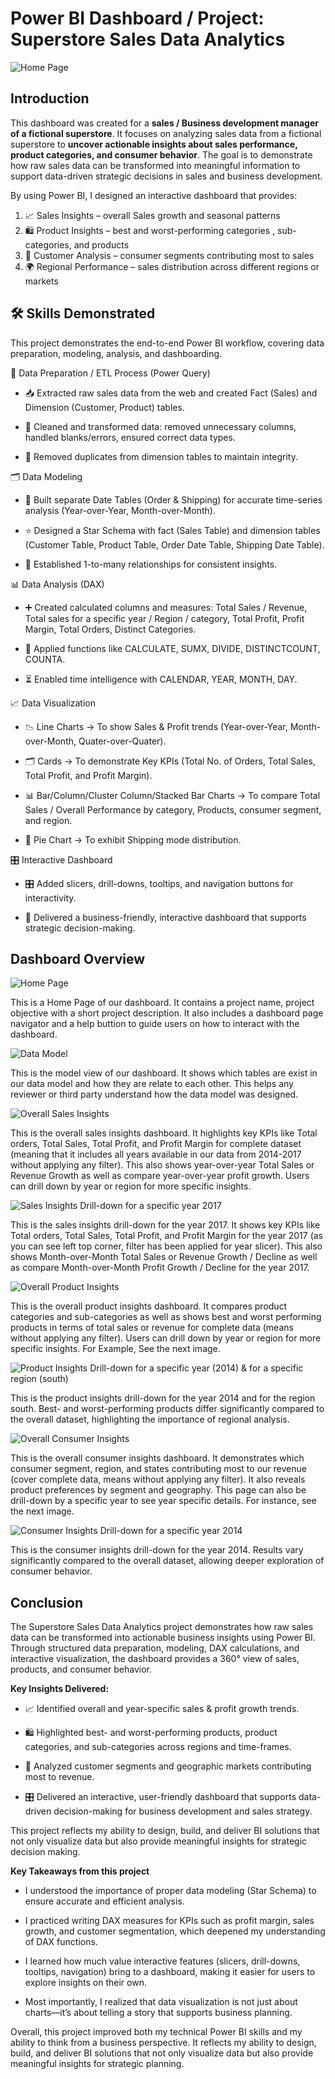 # Power BI Dashboard / Project: Superstore Sales Data Analytics #

![Home Page](/Images/Our%20Superstore.jpg)

## Introduction ##

This dashboard was created for a **sales / Business development manager of a fictional superstore**. It focuses on analyzing sales data from a fictional superstore to **uncover actionable insights about sales performance, product categories, and consumer behavior**. The goal is to demonstrate how raw sales data can be transformed into meaningful information to support data-driven strategic decisions in sales and business development.

By using Power BI, I designed an interactive dashboard that provides:

1. 📈 Sales Insights – overall Sales growth and seasonal patterns
2. 🛍️ Product Insights – best and worst-performing categories , sub-categories, and products
3. 👥 Customer Analysis – consumer segments contributing most to sales
4. 🌍 Regional Performance – sales distribution across different regions or markets


## 🛠️ Skills Demonstrated ##

This project demonstrates the end-to-end Power BI workflow, covering data preparation, modeling, analysis, and dashboarding.

🔄 Data Preparation / ETL Process (Power Query)

- 📥 Extracted raw sales data from the web and created Fact (Sales) and Dimension (Customer, Product) tables.

- 🧹 Cleaned and transformed data: removed unnecessary columns, handled blanks/errors, ensured correct data types.

- 🔑 Removed duplicates from dimension tables to maintain integrity.

🗂️ Data Modeling

- 📅 Built separate Date Tables (Order & Shipping) for accurate time-series analysis (Year-over-Year, Month-over-Month).

- ⭐ Designed a Star Schema with fact (Sales Table) and dimension tables (Customer Table, Product Table, Order Date Table, Shipping Date Table).

- 🔗 Established 1-to-many relationships for consistent insights.

📊 Data Analysis (DAX)

- ➕ Created calculated columns and measures: Total Sales / Revenue, Total sales for a specific year / Region / category, Total Profit, Profit Margin, Total Orders, Distinct Categories.

- 🧮 Applied functions like CALCULATE, SUMX, DIVIDE, DISTINCTCOUNT, COUNTA.

- ⏳ Enabled time intelligence with CALENDAR, YEAR, MONTH, DAY.

📈 Data Visualization

- 📉 Line Charts → To show Sales & Profit trends (Year-over-Year, Month-over-Month, Quater-over-Quater).

- 🗂️ Cards → To demonstrate Key KPIs (Total No. of Orders, Total Sales, Total Profit, and Profit Margin).

- 📊 Bar/Column/Cluster Column/Stacked Bar Charts → To compare Total Sales / Overall Performance by category, Products, consumer segment, and region.

- 🥧 Pie Chart → To exhibit Shipping mode distribution.

🎛️ Interactive Dashboard

- 🎛️ Added slicers, drill-downs, tooltips, and navigation buttons for interactivity.

- 🎨 Delivered a business-friendly, interactive dashboard that supports strategic decision-making.


## Dashboard Overview ##

![Home Page](/Images/Home%20Page.jpg)

This is a Home Page of our dashboard. It contains a project name, project objective with a short project description. It also includes a dashboard page navigator and a help buttion to guide users on how to interact with the dashboard.

![Data Model](/Images/Data%20Model.jpg)

This is the model view of our dashboard. It shows which tables are exist in our data model and how they are relate to each other. This helps any reviewer or third party understand how the data model was designed.

![Overall Sales Insights](/Images/Sales%20Insights_Overall.jpg)

This is the overall sales insights dashboard. It highlights key KPIs like Total orders, Total Sales, Total Profit, and Profit Margin for complete dataset (meaning that it includes all years available in our data from 2014-2017 without applying any filter). This also shows year-over-year Total Sales or Revenue Growth as well as compare year-over-year profit growth. Users can drill down by year or region for more specific insights. 


![Sales Insights Drill-down for a specific year 2017](/Images/Sales%20Insights%20Drill-Down%20for%20a%20specific%20Year%20(2017).jpg)

This is the sales insights drill-down for the year 2017. It shows key KPIs like Total orders, Total Sales, Total Profit, and Profit Margin for the year 2017 (as you can see left top corner, filter has been applied for year slicer). This also shows Month-over-Month Total Sales or Revenue Growth / Decline as well as compare Month-over-Month Profit Growth / Decline for the year 2017.

![Overall Product Insights](/Images/Product%20Insights_Overall.jpg)

This is the overall product insights dashboard. It compares product categories and sub-categories as well as shows best and worst performing products in terms of total sales or revenue for complete data (means without applying any filter). Users can drill down by year or region for more specific insights. For Example, See the next image.

![Product Insights Drill-down for a specific year (2014) & for a specific region (south)](/Images/Product%20Insights%20Drill-Down%20for%20a%20specific%20year%20(2014)%20with%20a%20specific%20Region%20(South).jpg)

This is the product insights drill-down for the year 2014 and for the region south. Best- and worst-performing products differ significantly compared to the overall dataset, highlighting the importance of regional analysis.

![Overall Consumer Insights](/Images/Consumer%20Insights_Overall.jpg)

This is the overall consumer insights dashboard. It demonstrates which consumer segment, region, and states contributing most to our revenue (cover complete data, means without applying any filter). It also reveals product preferences by segment and geography. This page can also be drill-down by a specific year to see year specific details. For instance, see the next image.

![Consumer Insights Drill-down for a specific year 2014](/Images/Consumer%20Insights%20Drill-Down%20for%20a%20specific%20year%20(2014).jpg)

This is the consumer insights drill-down for the year 2014. Results vary significantly compared to the overall dataset, allowing deeper exploration of consumer behavior.

## Conclusion

The Superstore Sales Data Analytics project demonstrates how raw sales data can be transformed into actionable business insights using Power BI. Through structured data preparation, modeling, DAX calculations, and interactive visualization, the dashboard provides a 360° view of sales, products, and consumer behavior.

**Key Insights Delivered:**

- 📈 Identified overall and year-specific sales & profit growth trends.

- 🛍️ Highlighted best- and worst-performing products, product categories, and sub-categories across regions and time-frames.

- 👥 Analyzed customer segments and geographic markets contributing most to revenue.

- 🎛️ Delivered an interactive, user-friendly dashboard that supports data-driven decision-making for business development and sales strategy.

This project reflects my ability to design, build, and deliver BI solutions that not only visualize data but also provide meaningful insights for strategic decision making.

**Key Takeaways from this project**

- I understood the importance of proper data modeling (Star Schema) to ensure accurate and efficient analysis.

- I practiced writing DAX measures for KPIs such as profit margin, sales growth, and customer segmentation, which deepened my understanding of DAX functions.

- I learned how much value interactive features (slicers, drill-downs, tooltips, navigation) bring to a dashboard, making it easier for users to explore insights on their own.

- Most importantly, I realized that data visualization is not just about charts—it’s about telling a story that supports business planning.

Overall, this project improved both my technical Power BI skills and my ability to think from a business perspective. It reflects my ability to design, build, and deliver BI solutions that not only visualize data but also provide meaningful insights for strategic planning.